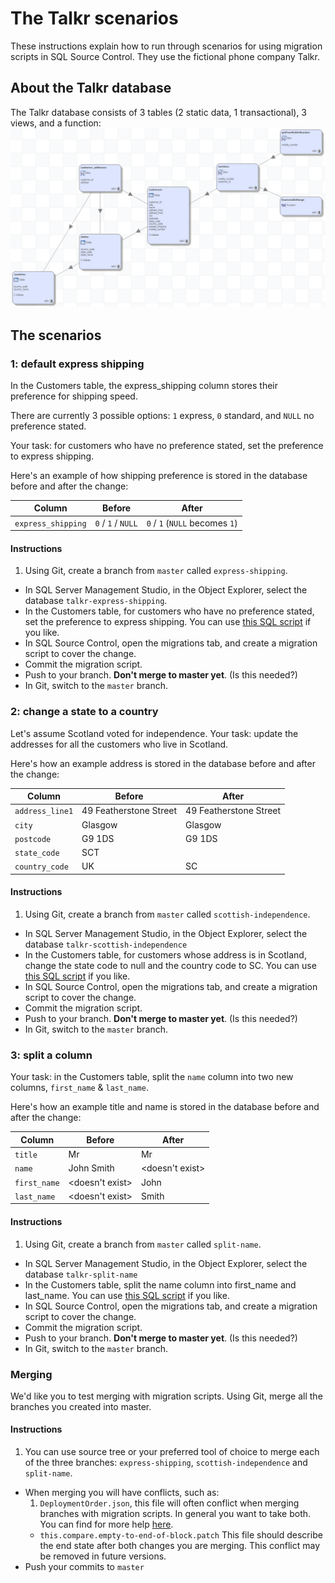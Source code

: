 # The Talkr scenarios
These instructions explain how to run through scenarios for using migration scripts in SQL Source Control. They use the fictional phone company Talkr.

## About the Talkr database
The Talkr database consists of 3 tables (2 static data, 1 transactional), 3 views, and a function:
![Talkr Database Diagram](/images/talkr_db_diagram.png)

## The scenarios

### 1: default express shipping

In the Customers table, the express_shipping column stores their preference for shipping speed.

There are currently 3 possible options: `1` express, `0` standard, and `NULL` no preference stated.

Your task: for customers who have no preference stated, set the preference to express shipping.

Here's an example of how shipping preference is stored in the database before and after the change:

Column              | Before             | After
--------------------|--------------------|-------------------------------
`express_shipping`  | `0` / `1` / `NULL` | `0` / `1` (`NULL` becomes `1`)

#### Instructions

1. Using Git, create a branch from `master` called `express-shipping`.
- In SQL Server Management Studio, in the Object Explorer, select the database `talkr-express-shipping`.
- In the Customers table, for customers who have no preference stated, set the preference to express shipping. You can use [this SQL script](/examples/express-shipping.sql) if you like. 
- In SQL Source Control, open the migrations tab, and create a migration script to cover the change.
- Commit the migration script.
- Push to your branch. **Don't merge to master yet**. (Is this needed?)
- In Git, switch to the `master` branch.

### 2: change a state to a country

Let's assume Scotland voted for independence. Your task: update the addresses for all the customers who live in Scotland.

Here's how an example address is stored in the database before and after the change:

Column              | Before                 | After
--------------------|------------------------|-----------------------
`address_line1`     | 49 Featherstone Street | 49 Featherstone Street
`city`              | Glasgow                | Glasgow
`postcode`          | G9 1DS                 | G9 1DS
`state_code`        | SCT                    |
`country_code`      | UK                     | SC

#### Instructions

1. Using Git, create a branch from `master` called `scottish-independence`.
- In SQL Server Management Studio, in the Object Explorer, select the database `talkr-scottish-independence`
- In the Customers table, for customers whose address is in Scotland, change the state code to null and the country code to SC. You can use [this SQL script](/examples/scottish-independence.sql) if you like.
- In SQL Source Control, open the migrations tab, and create a migration script to cover the change.
- Commit the migration script.
- Push to your branch. **Don't merge to master yet**. (Is this needed?)
- In Git, switch to the `master` branch.

### 3: split a column

Your task: in the Customers table, split the `name` column into two new columns, `first_name` & `last_name`.

Here's how an example title and name is stored in the database before and after the change:

Column       | Before          | After
-------------|-----------------|-----------------
`title`      | Mr              | Mr
`name`       | John Smith      | <doesn't exist>
`first_name` | <doesn't exist> | John
`last_name`  | <doesn't exist> | Smith

#### Instructions

1. Using Git, create a branch from `master` called `split-name`.
- In SQL Server Management Studio, in the Object Explorer, select the database `talkr-split-name`
- In the Customers table, split the name column into first_name and last_name. You can use [this SQL script](/examples/split-name.sql) if you like.
- In SQL Source Control, open the migrations tab, and create a migration script to cover the change.
- Commit the migration script.
- Push to your branch. **Don't merge to master yet**. (Is this needed?)
- In Git, switch to the `master` branch.

### Merging

We'd like you to test merging with migration scripts. Using Git, merge all the branches you created into master.

#### Instructions
1. You can use source tree or your preferred tool of choice to merge each of the three branches: `express-shipping`, `scottish-independence` and `split-name`.
- When merging you will have conflicts, such as:
  1. `DeploymentOrder.json`, this file will often conflict when merging branches with migration scripts. In general you want to take both. You can find for more help [here](www.red-gate.com/SOC4/order-file-more-info).
  - `this.compare.empty-to-end-of-block.patch` This file should describe the end state after both changes you are merging.  This conflict may be removed in future versions.
- Push your commits to `master`
